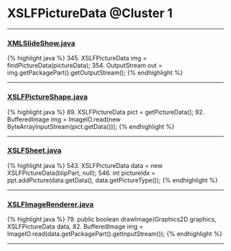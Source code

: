 # XSLFPictureData @Cluster 1

***

### [XMLSlideShow.java](https://searchcode.com/codesearch/view/97406883/)
{% highlight java %}
345. XSLFPictureData img = findPictureData(pictureData);
354.         OutputStream out = img.getPackagePart().getOutputStream();
{% endhighlight %}

***

### [XSLFPictureShape.java](https://searchcode.com/codesearch/view/97406705/)
{% highlight java %}
89. XSLFPictureData pict = getPictureData();
92.     BufferedImage img = ImageIO.read(new ByteArrayInputStream(pict.getData()));
{% endhighlight %}

***

### [XSLFSheet.java](https://searchcode.com/codesearch/view/97406768/)
{% highlight java %}
543. XSLFPictureData data = new XSLFPictureData(blipPart, null);
546. int pictureIdx = ppt.addPicture(data.getData(), data.getPictureType());
{% endhighlight %}

***

### [XSLFImageRenderer.java](https://searchcode.com/codesearch/view/97406847/)
{% highlight java %}
79. public boolean drawImage(Graphics2D graphics, XSLFPictureData data,
82.     BufferedImage img = ImageIO.read(data.getPackagePart().getInputStream());
{% endhighlight %}

***

